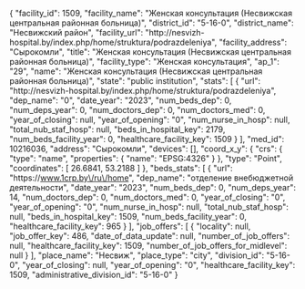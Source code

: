 {
    "facility_id": 1509,
    "facility_name": "Женская консультация (Несвижская центральная районная больница)",
    "district_id": "5-16-0",
    "district_name": "Несвижский район",
    "facility_url": "http:\/\/nesvizh-hospital.by\/index.php\/home\/struktura\/podrazdeleniya",
    "facility_address": "Сырокомли",
    "title": "Женская консультация (Несвижская центральная районная больница)",
    "facility_type": "Женская консультация",
    "ap_1": "29",
    "name": "Женская консультация (Несвижская центральная районная больница)",
    "state": "public institution",
    "stats": [
        {
            "url": "http:\/\/nesvizh-hospital.by\/index.php\/home\/struktura\/podrazdeleniya",
            "dep_name": "0",
            "date_year": "2023",
            "num_beds_dep": 0,
            "num_deps_year": 0,
            "num_doctors_dep": 0,
            "num_doctors_med": 0,
            "year_of_closing": null,
            "year_of_opening": "0",
            "num_nurse_in_hosp": null,
            "total_nub_staf_hosp": null,
            "beds_in_hospital_key": 2179,
            "num_beds_facility_year": 0,
            "healthcare_facility_key": 1509
        }
    ],
    "med_id": 10216036,
    "address": "Сырокомли",
    "devices": [],
    "coord_x_y": {
        "crs": {
            "type": "name",
            "properties": {
                "name": "EPSG:4326"
            }
        },
        "type": "Point",
        "coordinates": [
            26.6841,
            53.2188
        ]
    },
    "beds_stats": [
        {
            "url": "https:\/\/www.1crp.by\/ru\/home",
            "dep_name": "отделение внебюджетной деятельности",
            "date_year": "2023",
            "num_beds_dep": 0,
            "num_deps_year": 14,
            "num_doctors_dep": 0,
            "num_doctors_med": 0,
            "year_of_closing": "0",
            "year_of_opening": "0",
            "num_nurse_in_hosp": null,
            "total_nub_staf_hosp": null,
            "beds_in_hospital_key": 1509,
            "num_beds_facility_year": 0,
            "healthcare_facility_key": 965
        }
    ],
    "job_offers": [
        {
            "locality": null,
            "job_offer_key": 486,
            "date_of_data_update": null,
            "number_of_job_offers": null,
            "healthcare_facility_key": 1509,
            "number_of_job_offers_for_midlevel": null
        }
    ],
    "place_name": "Несвиж",
    "place_type": "city",
    "division_id": "5-16-0",
    "year_of_closing": null,
    "year_of_opening": "0",
    "healthcare_facility_key": 1509,
    "administrative_division_id": "5-16-0"
}